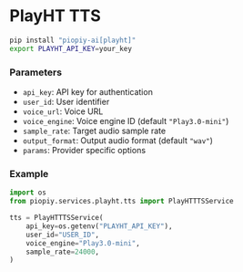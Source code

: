 # PlayHT TTS

```bash
pip install "piopiy-ai[playht]"
export PLAYHT_API_KEY=your_key
```

### Parameters

- `api_key`: API key for authentication
- `user_id`: User identifier
- `voice_url`: Voice URL
- `voice_engine`: Voice engine ID (default `"Play3.0-mini"`)
- `sample_rate`: Target audio sample rate
- `output_format`: Output audio format (default `"wav"`)
- `params`: Provider specific options

### Example

```python
import os
from piopiy.services.playht.tts import PlayHTTTSService

tts = PlayHTTTSService(
    api_key=os.getenv("PLAYHT_API_KEY"),
    user_id="USER_ID",
    voice_engine="Play3.0-mini",
    sample_rate=24000,
)
```
